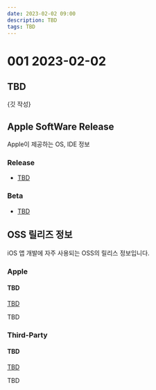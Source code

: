 ```yaml
---
date: 2023-02-02 09:00
description: TBD
tags: TBD
---
```

# 001 2023-02-02

## TBD

{깃 작성}

## Apple SoftWare Release

Apple이 제공하는 OS, IDE 정보

### Release

- [TBD](TBD)

### Beta

- [TBD](TBD)

## OSS 릴리즈 정보

iOS 앱 개발에 자주 사용되는 OSS의 릴리스 정보입니다.

### Apple

#### TBD

[TBD](TBD)

TBD

### Third-Party

#### TBD

[TBD](TBD)

TBD
